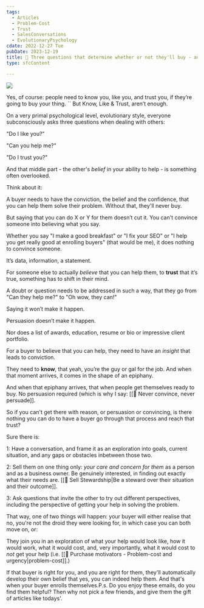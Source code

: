 ```yaml
---
tags:
  - Articles
  - Problem-Cost
  - Trust
  - SalesConversations
  - EvolutionaryPsychology
cdate: 2022-12-27 Tue
pubDate: 2023-12-19
title: 📄 Three questions that determine whether or not they'll buy - and the second one gets way too little attention
type: sfcContent

---
```

![](Media/SalesFlowCoach.app_Know-like-trust-how-to-generate-trust_MartinStellar.png)

Yes, of course: people need to know you, like you, and trust you, if they’re going to buy your thing.
``
But Know, Like & Trust, aren’t enough.

On a very primal psychological level, evolutionary style, everyone subconsciously asks three questions when dealing with others:

"Do I like you?"

"Can you help me?"

"Do I trust you?"

And that middle part - the other's _belief_ in your ability to help - is something often overlooked.

Think about it:

A buyer needs to have the conviction, the belief and the confidence, that you can help them solve their problem. Without that, they'll never buy.

But saying that you can do X or Y for them doesn’t cut it. You can't convince someone into believing what you say.

Whether you say "I make a good breakfast" or "I fix your SEO" or "I help you get really good at enrolling buyers" (that would be me), it does nothing to convince someone.

It’s data, information, a statement.

For someone else to actually *believe* that you can help them, to **trust** that it’s true, something has to shift in their mind.

A doubt or question needs to be addressed in such a way, that they go from "Can they help me?" to "Oh wow, they can!"

Saying it won’t make it happen.

Persuasion doesn’t make it happen.

Nor does a list of awards, education, resume or bio or impressive client portfolio.

For a buyer to believe that you can help, they need to have an *insight* that leads to conviction.

They need to **know**, that yeah, you’re the guy or gal for the job. And when that moment arrives, it comes in the shape of an epiphany. 

And when that epiphany arrives, that when people get themselves ready to buy. No persuasion required (which is why I say: [[📄 Never convince, never persuade]].

So if you can't get there with reason, or persuasion or convincing, is there nothing you can do to have a buyer go through that process and reach that trust?

Sure there is:

1: Have a conversation, and frame it as an exploration into goals, current situation, and any gaps or obstacles inbetween those two.

2: Sell them on one thing only: *your care and concern for them* as a person and as a business owner. Be genuinely interested, in finding out exactly what their needs are. [[📄 Sell Stewardship|Be a steward over their situation and their outcome]]. 

3: Ask questions that invite the other to try out different perspectives, including the perspective of getting your help in solving the problem.

That way, one of two things will happen: your buyer will either realise that no, you're not the droid they were looking for, in which case you can both move on, or:

They join you in an exploration of what your help would look like, how it would work, what it would cost, and, very importantly, what it would cost to *not* get your help (i.e. [[📄 Purchase motivators - Problem-cost and urgency|problem-cost]].)

If that buyer is right for you, and you are right for them, they'll automatically develop their own belief that yes, you can indeed help them. And that's when your buyer enrolls themselves.P.s. Do you enjoy these emails, do you find them helpful? Then why not pick a few friends, and give them the gift of articles like todays'.